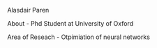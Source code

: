 Alasdair Paren

About - Phd Student at University of Oxford

Area of Reseach - Otpimiation of neural networks
